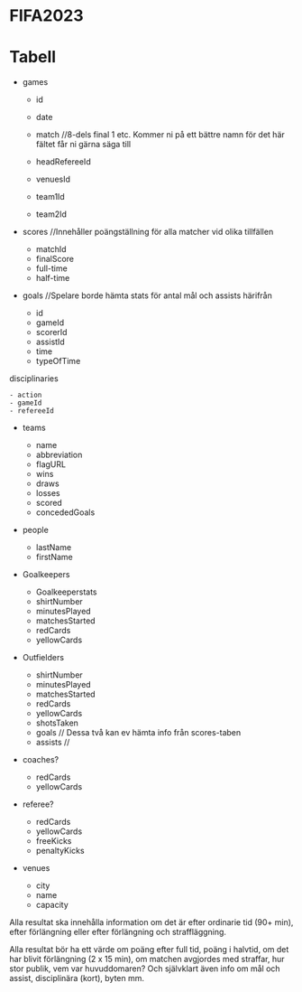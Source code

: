 # FIFA2023

# Tabell
- games
    - id
    - date
    - match     //8-dels final 1 etc. Kommer ni på ett bättre namn för det här fältet får ni gärna säga till
    
    - headRefereeId
    - venuesId
    - team1Id
    - team2Id


- scores //Innehåller poängställning för alla matcher vid olika tillfällen
    - matchId
    - finalScore
    - full-time
    - half-time


- goals   //Spelare borde hämta stats för antal mål och assists härifrån
    - id
    - gameId
    - scorerId
    - assistId
    - time        
    - typeOfTime



disciplinaries

    - action
    - gameId
    - refereeId

- teams
    - name
    - abbreviation
    - flagURL
    - wins
    - draws
    - losses
    - scored
    - concededGoals

- people
    - lastName
    - firstName
- Goalkeepers
    - Goalkeeperstats
    - shirtNumber
    - minutesPlayed
    - matchesStarted
    - redCards
    - yellowCards
- Outfielders
    - shirtNumber
    - minutesPlayed
    - matchesStarted
    - redCards    
    - yellowCards 
    - shotsTaken
    - goals     // Dessa två kan ev hämta info från scores-taben
    - assists   //
- coaches?
    - redCards
    - yellowCards
- referee?
    - redCards
    - yellowCards
    - freeKicks
    - penaltyKicks
- venues 
    - city
    - name
    - capacity


<!-- - schedule 
    - name
    - Date -->

Alla resultat ska innehålla information om det är efter ordinarie tid (90+ min), efter förlängning eller efter förlängning och straffläggning.

Alla resultat bör ha ett värde om poäng efter full tid, poäng i halvtid, om det har blivit förlängning (2 x 15 min), om matchen avgjordes med straffar, hur stor publik, vem var huvuddomaren? Och självklart även info om mål och assist, disciplinära (kort), byten mm.

